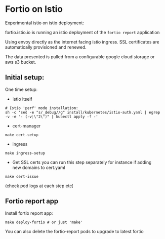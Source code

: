 # Fortio on Istio

Experimental istio on istio deployment:

fortio.istio.io is running an istio deployment of the `fortio report` application

Using envoy directly as the internet facing istio ingress. SSL certificates are
automatically provisioned and renewed.

The data presented is pulled from a configurable google cloud storage or aws s3 bucket.

## Initial setup:

One time setup:

- Istio itself
```
# Istio 'perf' mode installation:
sh -c 'sed -e "s/_debug//g" install/kubernetes/istio-auth.yaml | egrep -v -e "- (-v|\"2\")" | kubectl apply -f -'
```

- cert-manager
```
make cert-setup
```
- ingress
```
make ingress-setup
```
- Get SSL certs
you can run this step separately for instance if adding new domains to cert.yaml
```
make cert-issue
```
(check pod logs at each step etc)

## Fortio report app

Install fortio report app:
```
make deploy-fortio # or just 'make'
```

You can also delete the fortio-report pods to upgrade to latest fortio
